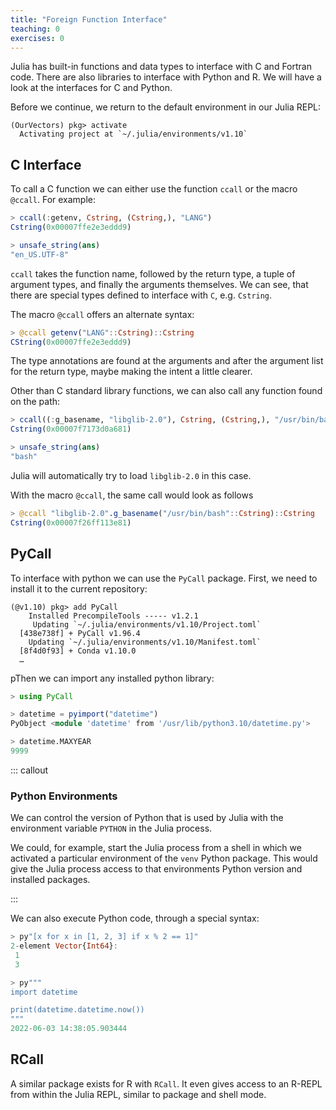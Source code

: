 ```yaml
---
title: "Foreign Function Interface"
teaching: 0
exercises: 0
---
```


Julia has built-in functions and data types to interface with C and Fortran
code. There are also libraries to interface with Python and R. We will have a
look at the interfaces for C and Python.

Before we continue, we return to the default environment in our Julia REPL:

```shell
(OurVectors) pkg> activate
  Activating project at `~/.julia/environments/v1.10`
```

## C Interface

To call a C function we can either use the function `ccall` or the macro
`@ccall`. For example:

```julia
> ccall(:getenv, Cstring, (Cstring,), "LANG")
Cstring(0x00007ffe2e3eddd9)

> unsafe_string(ans)
"en_US.UTF-8"
```

`ccall` takes the function name, followed by the return type, a tuple of
argument types, and finally the arguments themselves. We can see, that there are
special types defined to interface with `C`, e.g. `Cstring`.

The macro `@ccall` offers an alternate syntax:

```julia
> @ccall getenv("LANG"::Cstring)::Cstring
CString(0x00007ffe2e3eddd9)
```

The type annotations are found at the arguments and after the argument list for
the return type, maybe making the intent a little clearer.

Other than C standard library functions, we can also call any function found on
the path:

```julia
> ccall((:g_basename, "libglib-2.0"), Cstring, (Cstring,), "/usr/bin/bash")
Cstring(0x00007f7173d0a681)

> unsafe_string(ans)
"bash"
```

Julia will automatically try to load `libglib-2.0` in this case.

With the macro `@ccall`, the same call would look as follows

```julia
> @ccall "libglib-2.0".g_basename("/usr/bin/bash"::Cstring)::Cstring
Cstring(0x00007f26ff113e81)
```

## PyCall

To interface with python we can use the `PyCall` package. First, we need to
install it to the current repository:

```shell
(@v1.10) pkg> add PyCall
    Installed PrecompileTools ----- v1.2.1
     Updating `~/.julia/environments/v1.10/Project.toml`
  [438e738f] + PyCall v1.96.4
    Updating `~/.julia/environments/v1.10/Manifest.toml`
  [8f4d0f93] + Conda v1.10.0
  …
```

pThen we can import any installed python library:

```julia
> using PyCall

> datetime = pyimport("datetime")
PyObject <module 'datetime' from '/usr/lib/python3.10/datetime.py'>

> datetime.MAXYEAR
9999
```

::: callout

### Python Environments

We can control the version of Python that is used by Julia with the environment
variable `PYTHON` in the Julia process.

We could, for example, start the Julia process from a shell in which we
activated a particular environment of the `venv` Python package. This would give
the Julia process access to that environments Python version and installed
packages.

:::

We can also execute Python code, through a special syntax:

```julia
> py"[x for x in [1, 2, 3] if x % 2 == 1]"
2-element Vector{Int64}:
 1
 3

> py"""
import datetime

print(datetime.datetime.now())
"""
2022-06-03 14:38:05.903444
```

## RCall

A similar package exists for R with `RCall`. It even gives access to an R-REPL
from within the Julia REPL, similar to package and shell mode.
